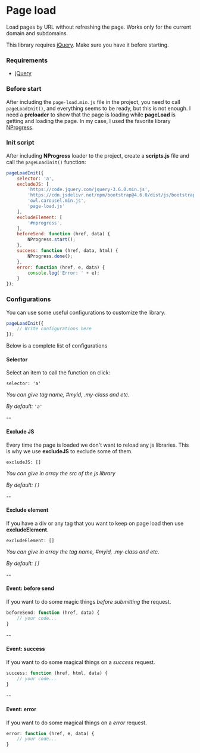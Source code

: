 # Page load

Load pages by URL without refreshing the page. Works only for the current domain and subdomains.

This library requires [jQuery](https://jquery.com/download/). Make sure you have it before starting.

### Requirements

- [jQuery](https://jquery.com/download/)

### Before start

After including the `page-load.min.js` file in the project, you need to call `pageLoadInit()`, and everything seems to be ready, but this is not enough. I need a **preloader** to show that the page is loading while **pageLoad** is getting and loading the page. In my case, I used the favorite library [NProgress](https://ricostacruz.com/nprogress/). 

### Init script

After including **NProgress** loader to the project, create a **scripts.js** file and call the `pageLoadInit()` function:

```js
pageLoadInit({
    selector: 'a',
    excludeJS: [
        'https://code.jquery.com/jquery-3.6.0.min.js',
        'https://cdn.jsdelivr.net/npm/bootstrap@4.6.0/dist/js/bootstrap.min.js',
        'owl.carousel.min.js',
        'page-load.js'
    ],
    excludeElement: [
        '#nprogress',
    ],
    beforeSend: function (href, data) {
        NProgress.start();
    },
    success: function (href, data, html) {
        NProgress.done();
    },
    error: function (href, e, data) {
        console.log('Error: ' + e);
    }
});
```

### Configurations

You can use some useful configurations to customize the library.

```js
pageLoadInit({
    // Write configurations here
});
```

Below is a complete list of configurations

#### Selector

Select an item to call the function on click:

`selector: 'a'`

*You can give tag name, #myid, .my-class and etc.*

*By default: `'a'`*

--

#### Exclude JS

Every time the page is loaded we don't want to reload any js libraries. This is why we use **excludeJS** to exclude some of them.

`excludeJS: []`

*You can give in array the src of the js library*

*By default: `[]`*

--

#### Exclude element

If you have a div or any tag that you want to keep on page load then use **excludeElement**.

`excludeElement: []`

*You can give in array the tag name, #myid, .my-class and etc.*

*By default: `[]`*

--

#### Event: before send

If you want to do some magic things *before submitting* the request.

```js
beforeSend: function (href, data) {
    // your code...
}
```

--

#### Event: success

If you want to do some magical things on a *success* request.

```js
success: function (href, html, data) {
    // your code...
}
```

--

#### Event: error

If you want to do some magical things on a *error* request.

```js
error: function (href, e, data) {
    // your code...
}
```

